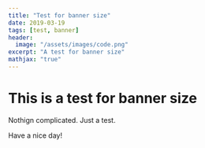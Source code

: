 ```yaml
---
title: "Test for banner size"
date: 2019-03-19
tags: [test, banner]
header:
  image: "/assets/images/code.png"
excerpt: "A test for banner size"
mathjax: "true"
---
```



# This is a test for banner size

Nothign complicated. Just a test.

Have a nice day!
